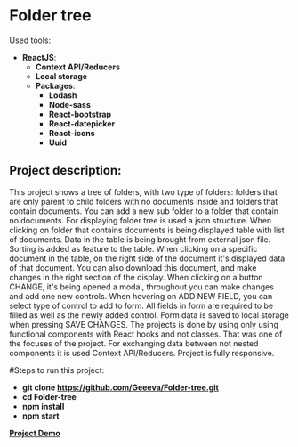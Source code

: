 # Folder tree
Used tools:

- **ReactJS**: 
    - **Context API/Reducers**
    - **Local storage**
    - **Packages**: 
        - **Lodash**
        - **Node-sass**
        - **React-bootstrap**
        - **React-datepicker**
        - **React-icons**
        - **Uuid**


## Project description:
This project shows a tree of folders, with two type of folders: folders that are only parent to child folders with no documents inside and folders that contain documents.
You can add a new sub folder to a folder that contain no documents. 
For displaying folder tree is used a json structure. When clicking on folder that contains documents is being displayed table with list of documents.
Data in the table is being brought from external json file. 
Sorting is added as feature to the table. When clicking on a specific document in the table, on the right side of the document it's displayed data of that document.
You can also download this document, and make changes in the right section of the display.
When clicking on a button CHANGE, it's being opened a modal, throughout you can make changes and add one new controls. When hovering on ADD NEW FIELD, you can select type of control to add to form.
All fields in form are required to be filled as well as the newly added control.
Form data is saved to local storage when pressing SAVE CHANGES.
The projects is done by using only using functional components with React hooks and not classes. 
That was one of the focuses of the project. For exchanging data between not nested components it is used Context API/Reducers.
Project is fully responsive.

#Steps to run this project:

- **git clone https://github.com/Geeeva/Folder-tree.git**
- **cd Folder-tree**
- **npm install**
- **npm start**


**[Project Demo](https://geeeva.github.io/Folder-tree/)**

